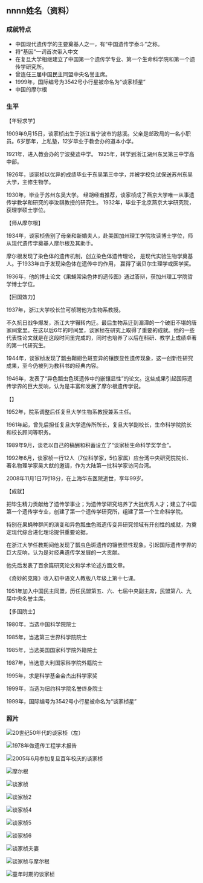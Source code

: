 ## nnnn姓名（资料）

### 成就特点

- 中国现代遗传学的主要奠基人之一，有“中国遗传学泰斗”之称。
- 将“基因”一词首次带入中文
- 在复旦大学相继建立了中国第一个遗传学专业、第一个生命科学院和第一个遗传学研究所。
- 曾连任三届中国民主同盟中央名誉主席。
- 1999年，国际编号为3542号小行星被命名为“谈家桢星”
- 中国的摩尔根


### 生平

【年轻求学】

1909年9月15日，谈家桢出生于浙江省宁波市的慈溪。父亲是邮政局的一名小职员。6岁那年，上私塾，12岁毕业于教会办的道本小学。 

1921年，进入教会办的宁波斐迪中学。 1925年，转学到浙江湖州东吴第三中学高中部。

1926年，谈家桢以优异的成绩毕业于东吴第三中学，并被学校免试保送苏州东吴大学，主修生物学。

1930年，毕业于苏州东吴大学。 经胡经甫推荐，谈家桢成了燕京大学唯一从事遗传学教学和研究的李汝祺教授的研究生。 
1932年，毕业于北京燕京大学研究院，获理学硕士学位。

【师从摩尔根】

1934年，谈家桢告别了母亲和新婚夫人，赴美国加州理工学院攻读博士学位，师从现代遗传学奠基人摩尔根及其助手。

摩尔根发现了染色体的遗传机制，创立染色体遗传理论， 是现代实验生物学奠基人。于1933年由于发现染色体在遗传中的作用， 赢得了诺贝尔生理学或医学奖。

1936年，他的博士论文《果蝇常染色体的遗传图》通过答辩，获加州理工学院哲学博士学位。

【回国效力】

1937年，浙江大学校长竺可桢聘他为生物系教授。

 不久抗日战争爆发，浙江大学辗转内迁。最后生物系迁到湄潭的一个破旧不堪的唐家祠堂里。在这以后6年的时间里，谈家桢在研究上取得了重要的成就。他的一些代表性论文就是在这段时间里完成的，同时也培养了以后在科研、教学上成绩卓著的第一代研究生。

1944年，谈家桢发现了瓢虫鞘翅色斑变异的镶嵌显性遗传现象，这一创新性研究成果，至今仍被列为教科书的经典内容。

1946年，发表了“异色瓢虫色斑遗传中的嵌镶显性”的论文。这些成果引起国际遗传学界的巨大反响，认为是丰富和发展了摩尔根遗传学说。

【】

1952年，院系调整后任复旦大学生物系教授兼系主任。

1961年起，曾先后担任复旦大学遗传所所长，复旦大学副校长，生命科学院院长和校长顾问等职务。

1989年9月，谈老以自己的稿酬和积蓄设立了“谈家桢生命科学奖学金”。

1992年6月，谈家桢一行12人（7位科学家，5位家属）应台湾中央研究院院长、著名物理学家吴大猷的邀请，作为大陆第一批科学家访问台湾。

2008年11月1日7时18分，在上海华东医院逝世，享年99岁。

【成就】

把毕生精力贡献给了遗传学事业；为遗传学研究培养了大批优秀人才；建立了中国第一个遗传学专业，创建了第一个遗传学研究所，组建了第一个生命科学院。

特别在果蝇种群间的演变和异色瓢虫色斑遗传变异研究领域有开创性的成就，为奠定现代综合进化理论提供重要论据。

在浙江大学任教期间他发现了瓢虫色斑遗传的镶嵌显性现象。引起国际遗传学界的巨大反响，认为是对经典遗传学发展的一大贡献。

他先后发表了百余篇研究论文和学术论述方面文章。

《奇妙的克隆》收入初中语文人教版八年级上第十七课。

1951年加入中国民主同盟，历任民盟第五、六、七届中央副主席，民盟第八、九届中央名誉主席。

【多国院士】

1980年，当选中国科学院院士

1985年，当选第三世界科学院院士

1985年，当选美国国家科学院外籍院士

1987年，当选意大利国家科学院外籍院士

1995年，求是科学基金会杰出科学家奖

1999年，当选为纽约科学院名誉终身院士

1999年，国际编号为3542号小行星被命名为“谈家桢星”

### 照片

![20世纪50年代的谈家桢（左）](20世纪50年代的谈家桢（左）.jpg)

![1978年做遗传工程学术报告](1978年做遗传工程学术报告.jpg)

![2005年6月参加复旦百年校庆的谈家桢](2005年6月参加复旦百年校庆的谈家桢.jpg)

![摩尔根](摩尔根.jpg)

![谈家桢](谈家桢.jpg)

![谈家桢2](谈家桢2.jpg)

![谈家桢4](谈家桢4.jpg)

![谈家桢5](谈家桢5.jpg)

![谈家桢6](谈家桢6.jpg)

![谈家桢夫妻](谈家桢夫妻.jpg)

![谈家桢与摩尔根](谈家桢与摩尔根.jpg)

![童年时期的谈家桢](童年时期的谈家桢.jpg)